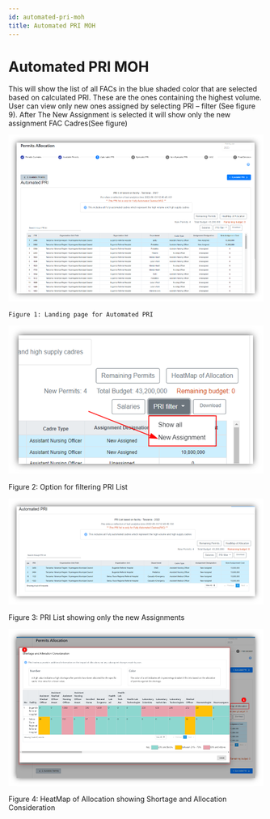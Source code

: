 ```yaml
---
id: automated-pri-moh
title: Automated PRI MOH
---
```


# Automated PRI MOH

This will show the list of all FACs in the blue shaded color that are selected based on calculated PRI. These are the ones containing the highest volume. User can view only new ones assigned by selecting PRI – filter (See figure 9). After The New Assignment is selected it will show only the new assignment FAC Cadres(See figure)

  ![img alt](/img/automated-pri-moh.png)
    
    Figure 1: Landing page for Automated PRI

 ![img alt](/img/automated-pri-moh2.png)

   Figure 2: Option for filtering PRI List

 ![img alt](/img/automated-pri-moh3.png)
 
   Figure 3: PRI List showing only the new Assignments

 ![img alt](/img/automated-pri-moh4.png)
   
   Figure 4: HeatMap of Allocation showing Shortage and Allocation Consideration


